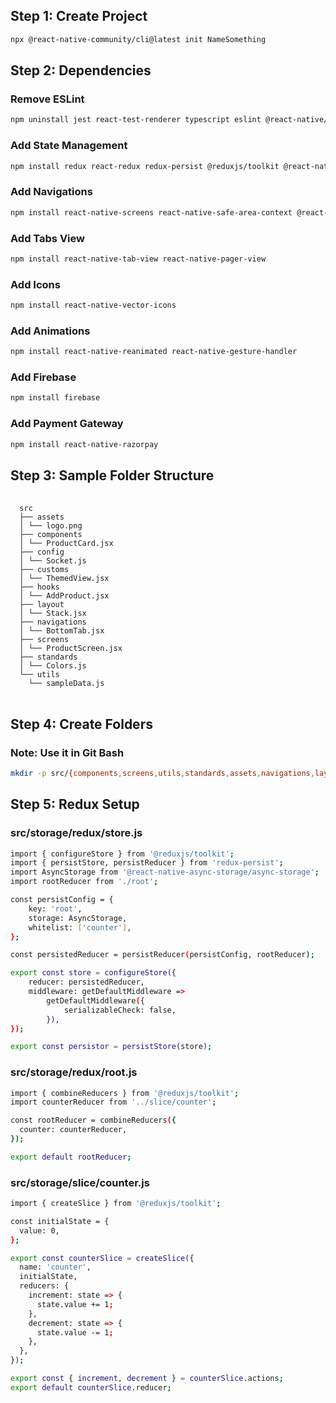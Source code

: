 ## Step 1: Create Project
```bash
npx @react-native-community/cli@latest init NameSomething
```
## Step 2: Dependencies
### Remove ESLint
```bash
npm uninstall jest react-test-renderer typescript eslint @react-native/eslint-config @react-native/new-app-screen @react-native/typescript-config @types/jest @types/react @types/react-test-renderer
```
### Add State Management
```bash
npm install redux react-redux redux-persist @reduxjs/toolkit @react-native-async-storage/async-storage
```
### Add Navigations
```bash
npm install react-native-screens react-native-safe-area-context @react-navigation/native @react-navigation/native-stack @react-navigation/bottom-tabs @react-navigation/material-top-tabs 
```
### Add Tabs View
```bash
npm install react-native-tab-view react-native-pager-view 
```
### Add Icons
```bash
npm install react-native-vector-icons
```
### Add Animations
```bash
npm install react-native-reanimated react-native-gesture-handler
```
### Add Firebase
```bash
npm install firebase
```
### Add Payment Gateway
```bash
npm install react-native-razorpay
```
## Step 3: Sample Folder Structure
<pre> <code> 
  src
  ├── assets
  │ └── logo.png 
  ├── components
  │ └── ProductCard.jsx 
  ├── config
  │ └── Socket.js 
  ├── customs
  │ └── ThemedView.jsx
  ├── hooks
  │ └── AddProduct.jsx 
  ├── layout
  │ └── Stack.jsx 
  ├── navigations
  │ └── BottomTab.jsx 
  ├── screens
  │ └── ProductScreen.jsx 
  ├── standards
  │ └── Colors.js 
  └── utils
    └── sampleData.js 
</code> </pre>
## Step 4: Create Folders
### Note: Use it in Git Bash
```bash
mkdir -p src/{components,screens,utils,standards,assets,navigations,layout,config,customs,helpers,hooks}
```
## Step 5: Redux Setup
### src/storage/redux/store.js
```bash
import { configureStore } from '@reduxjs/toolkit';
import { persistStore, persistReducer } from 'redux-persist';
import AsyncStorage from '@react-native-async-storage/async-storage';
import rootReducer from './root';

const persistConfig = {
    key: 'root',
    storage: AsyncStorage,
    whitelist: ['counter'],
};

const persistedReducer = persistReducer(persistConfig, rootReducer);

export const store = configureStore({
    reducer: persistedReducer,
    middleware: getDefaultMiddleware =>
        getDefaultMiddleware({
            serializableCheck: false,
        }),
});

export const persistor = persistStore(store);
```
### src/storage/redux/root.js
```bash
import { combineReducers } from '@reduxjs/toolkit';
import counterReducer from '../slice/counter';

const rootReducer = combineReducers({
  counter: counterReducer,
});

export default rootReducer;
```

### src/storage/slice/counter.js
```bash
import { createSlice } from '@reduxjs/toolkit';

const initialState = {
  value: 0,
};

export const counterSlice = createSlice({
  name: 'counter',
  initialState,
  reducers: {
    increment: state => {
      state.value += 1;
    },
    decrement: state => {
      state.value -= 1;
    },
  },
});

export const { increment, decrement } = counterSlice.actions;
export default counterSlice.reducer;
```
